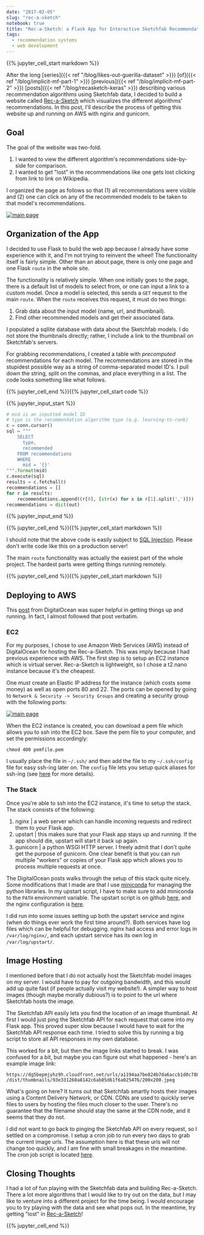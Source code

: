 ```yaml
---
date: "2017-02-05"
slug: "rec-a-sketch"
notebook: true
title: "Rec-a-Sketch: a Flask App for Interactive Sketchfab Recommendations"
tags:
  - recommendation systems
  - web development
---
```

{{% jupyter_cell_start markdown %}}

<!-- PELICAN_BEGIN_SUMMARY -->

After the long [series]({{< ref "/blog/likes-out-guerilla-dataset" >}}) [of]({{< ref "/blog/implicit-mf-part-1" >}}) [previous]({{< ref "/blog/implicit-mf-part-2" >}}) [posts]({{< ref "/blog/recasketch-keras" >}}) describing various recommendation algorithms using Sketchfab data, I decided to build a website called [Rec-a-Sketch](http://www.rec-a-sketch.science/) which visualizes the different algorithms' recommendations. In this post, I'll describe the process of getting this website up and running on AWS with nginx and gunicorn.

<!-- PELICAN_END_SUMMARY -->

## Goal

The goal of the website was two-fold.

1. I wanted to view the different algorithm's recommendations side-by-side for comparison.
2. I wanted to get "lost" in the recommendations like one gets lost clicking from link to link on Wikipedia.

I organized the page as follows so that (1) all recommendations were visible and (2) one can click on any of the recommended models to be taken to that model's recommendations.

[![main page](images/rec_screenshot.png)](images/rec_screenshot.png)


## Organization of the App

I decided to use Flask to build the web app because I already have some experience with it, and I'm not trying to reinvent the wheel! The functionality itself is fairly simple. Other than an about page, there is only one page and one Flask ```route``` in the whole site.

The functionality is relatively simple. When one initially goes to the page, there is a default list of models to select from, or one can input a link to a custom model. Once a model is selected, this sends a ```GET``` request to the main ```route```. When the ```route``` receives this request, it must do two things:

1. Grab data about the input model (name, url, and thumbnail).
2. Find other recommended models and get their associated data.

I populated a sqllite database with data about the Sketchfab models. I do not store the thumbnails directly; rather, I include a link to the thumbnail on Sketchfab's servers.

For grabbing recommendations, I created a table with *precomputed* recommendations for each model. The recommendations are stored in the stupidest possible way as a string of comma-separated model ID's. I pull down the string, split on the commas, and place everything in a list. The code looks something like what follows.

{{% jupyter_cell_end %}}{{% jupyter_cell_start code %}}


{{% jupyter_input_start %}}

```python
# mid is an inputted model ID
# type is the recommendation algorithm type (e.g. learning-to-rank)
c = conn.cursor()
sql = """
    SELECT
      type,
      recommended
    FROM recommendations
    WHERE
      mid = '{}'
""".format(mid)
c.execute(sql)
results = c.fetchall()
recommendations = []
for r in results:
    recommendations.append((r[0], [str(x) for x in r[1].split(',')]))
recommendations = dict(out)
```

{{% jupyter_input_end %}}

{{% jupyter_cell_end %}}{{% jupyter_cell_start markdown %}}

I should note that the above code is easily subject to [SQL Injection](https://en.wikipedia.org/wiki/SQL_injection). Please don't write code like this on a production server!

The main ```route``` functionality was actually the easiest part of the whole project. The hardest parts were getting things running remotely.

{{% jupyter_cell_end %}}{{% jupyter_cell_start markdown %}}

## Deploying to AWS

This [post](https://www.digitalocean.com/community/tutorials/how-to-serve-flask-applications-with-gunicorn-and-nginx-on-ubuntu-14-04) from DigitalOcean was super helpful in getting things up and running. In fact, I almost followed that post verbatim.

### EC2

For my purposes, I chose to use Amazon Web Services (AWS) instead of DigitalOcean for hosting the Rec-a-Sketch. This was imply because I had previous experience with AWS. The first step is to setup an EC2 instance which is virtual server. Rec-a-Sketch is lightweight, so I chose a t2.nano instance because it's the cheapest.

One must create an Elastic IP address for the instance (which costs some money) as well as open ports 80 and 22. The ports can be opened by going to ```Network & Security -> Security Groups``` and creating a security group with the following ports:

[![main page](images/security_groups.png)](images/security_groups.png)

When the EC2 instance is created, you can download a pem file which allows you to ssh into the EC2 box. Save the pem file to your computer, and set the permissions accordingly:

```
chmod 400 pemfile.pem
```

I usually place the file in ```~/.ssh/``` and then add the file to my ```~/.ssh/config``` file for easy ssh-ing later on. The ```config``` file lets you setup quick aliases for ssh-ing (see [here](http://nerderati.com/2011/03/17/simplify-your-life-with-an-ssh-config-file/) for more details).

### The Stack

Once you're able to ssh into the EC2 instance, it's time to setup the stack. The stack consists of the following:


1. nginx | a web server which can handle incoming requests and redirect them to your Flask app.
2. upstart | this makes sure that your Flask app stays up and running. If the app should die, upstart will start it back up again.
3. gunicorn | a python WSGI HTTP server. I freely admit that I don't quite get the purpose of gunicorn. One clear benefit is that you can run multiple "workers" or copies of your Flask app which allows you to process multiple requests at once.

The DigitalOcean posts walks through the setup of this stack quite nicely. Some modifications that I made are that I use [miniconda](https://conda.io/miniconda.html) for managing the python libraries. In my upstart script, I have to make sure to add miniconda to the ```PATH``` environment variable. The upstart script is on github [here](https://github.com/EthanRosenthal/rec-a-sketch/blob/master/flask_app/recasketch.conf), and the nginx configuration is [here](https://github.com/EthanRosenthal/rec-a-sketch/blob/master/flask_app/nginx.conf).

I did run into some issues setting up both the upstart service and nginx (when do things ever work the first time around?). Both services have log files which can be helpful for debugging. nginx had access and error logs in ```/var/log/nginx/```, and each upstart service has its own log in ```/var/log/upstart/```.

## Image Hosting

I mentioned before that I do not actually host the Sketchfab model images on my server. I would have to pay for outgoing bandwidth, and this would add up quite fast (if people actually visit my website!). A simpler way to host images (though maybe morally dubious?) is to point to the url where Sketchfab hosts the image.

The Sketchfab API easily lets you find the location of an image thumbnail. At first I would just ping the Sketchfab API for each request that came into my Flask app. This proved super slow because I would have to wait for the Sketchfab API response each time. I tried to solve this by running a big script to store all API responses in my own database.

This worked for a bit, but then the image links started to break. I was confused for a bit, but maybe you can figure out what happened - here's an example image link:

```
https://dg5bepmjyhz9h.cloudfront.net/urls/a1194aa7be824b7da6accb1d0c788132
/dist/thumbnails/93e331260a8142c6ab85d61f6a025476/200x200.jpeg
```

What's going on here? It turns out that Sketchfab smartly hosts their images using a Content Delivery Network, or CDN. CDNs are used to quickly serve files to users by hosting the files much closer to the user. There's no guarantee that the filename should stay the same at the CDN node, and it seems that they do not.

I did not want to go back to pinging the Sketchfab API on every request, so I settled on a compromise. I setup a cron job to run every two days to grab the current image urls. The assumption here is that these urls will not change too quickly, and I am fine with small breakages in the meantime. The cron job script is located [here](https://github.com/EthanRosenthal/rec-a-sketch/blob/master/flask_app/app/update.sh).

## Closing Thoughts

I had a lot of fun playing with the Sketchfab data and building Rec-a-Sketch. There a lot more algorithms that I would like to try out on the data, but I may like to venture into a different project for the time being. I would encourage you to try playing with the data and see what pops out. In the meantime, try getting "lost" in [Rec-a-Sketch](http://www.rec-a-sketch.science/)!

{{% jupyter_cell_end %}}